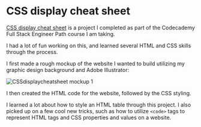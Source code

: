 # CSS display cheat sheet
  
<a href='https://bmhatch.github.io/cssdisplaycheatsheet/' target="_blank">CSS display cheat sheet</a> is a project I completed as part of the Codecademy Full Stack Engineer Path course I am taking.
  
I had a lot of fun working on this, and learned several HTML and CSS skills through the process. 
  
I first made a rough mockup of the website I wanted to build utilizing my graphic design background and Adobe Illustrator:
  
![CSSdisplaycheatsheet mockup 1](https://user-images.githubusercontent.com/122168069/211160709-f9eb300c-720d-41c7-a2fc-df5b50edef06.png)
  
I then created the HTML code for the website, followed by the CSS styling. 
  
I learned a lot about how to style an HTML table through this project. I also picked up on a few cool new tricks, such as how to utilize <code>&lt;code&gt;</code> tags to represent HTML tags and CSS properties and values on a website.
